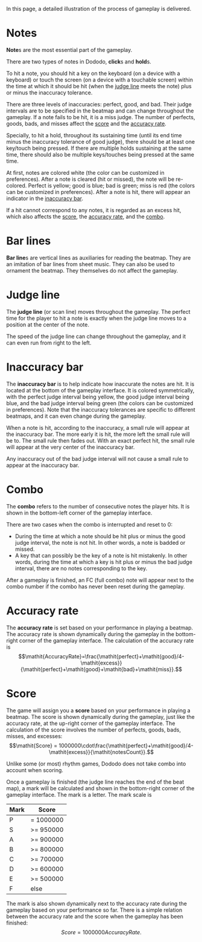 In this page, a detailed illustration of the process of gameplay is delivered.

# Notes

**Note**s are the most essential part of the gameplay.

There are two types of notes in Dododo, **click**s and **hold**s.

To hit a note, you should hit a key on the keyboard (on a device with a keyboard)
or touch the screen (on a device with a touchable screen)
within the time at which it should be hit (when the [judge line](#judge-line) meets the note)
plus or minus the inaccuracy tolerance.

There are three levels of inaccuracies: perfect, good, and bad.
Their judge intervals are to be specified in the beatmap and can change throughout the gameplay.
If a note fails to be hit, it is a miss judge.
The number of perfects, goods, bads, and misses affect
the [score](#score) and the [accuracy rate](#accuracy-rate).

Specially, to hit a hold, throughout its sustaining time
(until its end time minus the inaccuracy tolerance of good judge),
there should be at least one key/touch being pressed.
If there are multiple holds sustaining at the same time,
there should also be multiple keys/touches being pressed at the same time.

At first, notes are colored white (the color can be customized in preferences).
After a note is cleared (hit or missed), the note will be re-colored.
Perfect is yellow; good is blue; bad is green; miss is red (the colors can be customized in preferences).
After a note is hit, there will appear an indicator in the [inaccuracy bar](#inaccuracy-bar).

If a hit cannot correspond to any notes, it is regarded as an excess hit,
which also affects the [score](#score), the [accuracy rate](#accuracy-rate), and the [combo](#combo).

# Bar lines

**Bar line**s are vertical lines as auxiliaries for reading the beatmap.
They are an imitation of bar lines from sheet music.
They can also be used to ornament the beatmap.
They themselves do not affect the gameplay.

# Judge line

The **judge line** (or scan line) moves throughout the gameplay.
The perfect time for the player to hit a note is exactly
when the judge line moves to a position at the center of the note.

The speed of the judge line can change throughout the gameplay,
and it can even run from right to the left.

# Inaccuracy bar

The **inaccuracy bar** is to help indicate how inaccurate the notes are hit.
It is located at the bottom of the gameplay interface.
It is colored symmetrically, with the perfect judge interval being yellow,
the good judge interval being blue, and the bad judge interval being green
(the colors can be customized in preferences).
Note that the inaccuracy tolerances are specific to different beatmaps,
and it can even change during the gameplay.

When a note is hit, according to the inaccuracy,
a small rule will appear at the inaccuracy bar.
The more early it is hit, the more left the small rule will be to.
The small rule then fades out.
With an exact perfect hit, the small rule will appear at the very center of the inaccuracy bar.

Any inaccuracy out of the bad judge interval
will not cause a small rule to appear at the inaccuracy bar.

# Combo

The **combo** refers to the number of consecutive notes the player hits.
It is shown in the bottom-left corner of the gameplay interface.

There are two cases when the combo is interrupted and reset to 0:

- During the time at which a note should be hit plus or minus the good judge interval,
the note is not hit. In other words, a note is badded or missed.
- A key that can possibly be the key of a note is hit mistakenly.
In other words, during the time at which a key is hit plus or minus the bad judge interval,
there are no notes corresponding to the key.

After a gameplay is finished, an FC (full combo) note will appear next to the combo number
if the combo has never been reset during the gameplay.

# Accuracy rate

The **accuracy rate** is set based on your performance in playing a beatmap.
The accuracy rate is shown dynamically during the gameplay
in the bottom-right corner of the gameplay interface.
The calculation of the accuracy rate is
$$\mathit{AccuracyRate}=\frac{\mathit{perfect}+\mathit{good}/4-\mathit{excess}}{\mathit{perfect}+\mathit{good}+\mathit{bad}+\mathit{miss}}.$$

# Score

The game will assign you a **score** based on your performance in playing a beatmap.
The score is shown dynamically during the gameplay, just like the accuracy rate,
at the up-right corner of the gameplay interface.
The calculation of the score involves the number of perfects, goods, bads, misses, and excesses:
$$\mathit{Score} = 1000000\cdot\frac{\mathit{perfect}+\mathit{good}/4-\mathit{excess}}{\mathit{notesCount}}.$$

Unlike some (or most) rhythm games, Dododo does not take combo into account when scoring.

Once a gameplay is finished (the judge line reaches the end of the beat map),
a mark will be calculated and shown in the bottom-right corner of the gameplay interface.
The mark is a letter. The mark scale is

| Mark | Score      |
|------|------------|
| P    | = 1000000  |
| S    | \>= 950000 |
| A    | \>= 900000 |
| B    | \>= 800000 |
| C    | \>= 700000 |
| D    | \>= 600000 |
| E    | \>= 500000 |
| F    | else       |

The mark is also shown dynamically next to the accuracy rate during the gameplay
based on your performance so far.
There is a simple relation between the accuracy rate and the score when the gameplay has been finished:
$$\mathit{Score}=1000000\mathit{AccuracyRate}.$$
